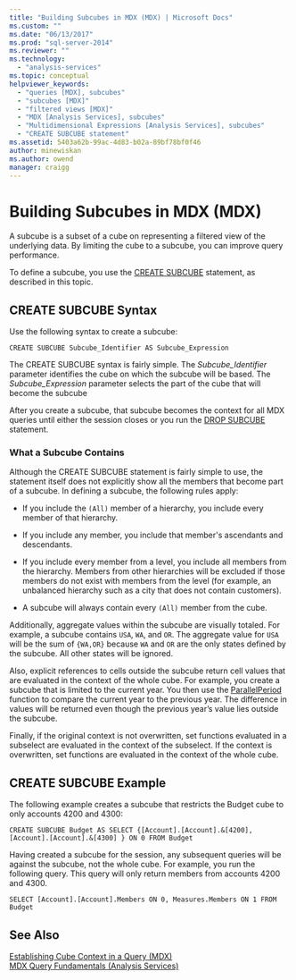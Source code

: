 ```yaml
---
title: "Building Subcubes in MDX (MDX) | Microsoft Docs"
ms.custom: ""
ms.date: "06/13/2017"
ms.prod: "sql-server-2014"
ms.reviewer: ""
ms.technology: 
  - "analysis-services"
ms.topic: conceptual
helpviewer_keywords: 
  - "queries [MDX], subcubes"
  - "subcubes [MDX]"
  - "filtered views [MDX]"
  - "MDX [Analysis Services], subcubes"
  - "Multidimensional Expressions [Analysis Services], subcubes"
  - "CREATE SUBCUBE statement"
ms.assetid: 5403a62b-99ac-4d83-b02a-89bf78bf0f46
author: minewiskan
ms.author: owend
manager: craigg
---
```

# Building Subcubes in MDX (MDX)
  A subcube is a subset of a cube on representing a filtered view of the underlying data. By limiting the cube to a subcube, you can improve query performance.  
  
 To define a subcube, you use the [CREATE SUBCUBE](/sql/mdx/mdx-data-definition-create-subcube) statement, as described in this topic.  
  
## CREATE SUBCUBE Syntax  
 Use the following syntax to create a subcube:  
  
```  
CREATE SUBCUBE Subcube_Identifier AS Subcube_Expression  
```  
  
 The CREATE SUBCUBE syntax is fairly simple. The *Subcube_Identifier* parameter identifies the cube on which the subcube will be based. The *Subcube_Expression* parameter selects the part of the cube that will become the subcube  
  
 After you create a subcube, that subcube becomes the context for all MDX queries until either the session closes or you run the [DROP SUBCUBE](/sql/mdx/mdx-data-definition-drop-subcube) statement.  
  
### What a Subcube Contains  
 Although the CREATE SUBCUBE statement is fairly simple to use, the statement itself does not explicitly show all the members that become part of a subcube. In defining a subcube, the following rules apply:  
  
-   If you include the `(All)` member of a hierarchy, you include every member of that hierarchy.  
  
-   If you include any member, you include that member's ascendants and descendants.  
  
-   If you include every member from a level, you include all members from the hierarchy. Members from other hierarchies will be excluded if those members do not exist with members from the level (for example, an unbalanced hierarchy such as a city that does not contain customers).  
  
-   A subcube will always contain every `(All)` member from the cube.  
  
 Additionally, aggregate values within the subcube are visually totaled. For example, a subcube contains `USA`, `WA`, and `OR`. The aggregate value for `USA` will be the sum of `{WA,OR}` because `WA` and `OR` are the only states defined by the subcube. All other states will be ignored.  
  
 Also, explicit references to cells outside the subcube return cell values that are evaluated in the context of the whole cube. For example, you create a subcube that is limited to the current year. You then use the [ParallelPeriod](/sql/mdx/parallelperiod-mdx) function to compare the current year to the previous year. The difference in values will be returned even though the previous year’s value lies outside the subcube.  
  
 Finally, if the original context is not overwritten, set functions evaluated in a subselect are evaluated in the context of the subselect. If the context is overwritten, set functions are evaluated in the context of the whole cube.  
  
## CREATE SUBCUBE Example  
 The following example creates a subcube that restricts the Budget cube to only accounts 4200 and 4300:  
  
 `CREATE SUBCUBE Budget AS SELECT {[Account].[Account].&[4200], [Account].[Account].&[4300] } ON 0 FROM Budget`  
  
 Having created a subcube for the session, any subsequent queries will be against the subcube, not the whole cube. For example, you run the following query. This query will only return members from accounts 4200 and 4300.  
  
 `SELECT [Account].[Account].Members ON 0, Measures.Members ON 1 FROM Budget`  
  
## See Also  
 [Establishing Cube Context in a Query &#40;MDX&#41;](establishing-cube-context-in-a-query-mdx.md)   
 [MDX Query Fundamentals &#40;Analysis Services&#41;](mdx-query-fundamentals-analysis-services.md)  
  
  
